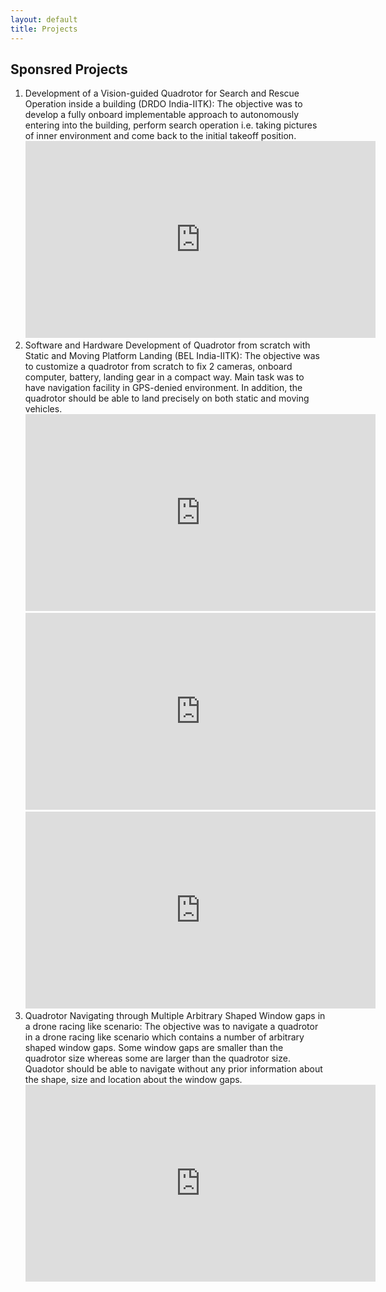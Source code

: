 ```yaml
---
layout: default
title: Projects
---
```


## Sponsred Projects

<ol class="square-bracket-list">
<!--  1 -->
  <li> <a class="highlighted">Development of a Vision-guided Quadrotor for Search and Rescue Operation inside a building (DRDO India-IITK):</a>
     The objective  was to develop a fully onboard implementable approach to autonomously entering into the building, perform search operation i.e. taking pictures of inner environment and come back to the initial takeoff position. 
<body>
    <iframe width="560" height="315" src="https://drive.google.com/file/d/13ZDAT_loOBds6kapeothibOYbEM4yLAg/preview" frameborder="0" allowfullscreen></iframe>
</body>
 </li>
<!--  2 -->
  <li> <a class="highlighted">Software and Hardware Development of Quadrotor from scratch with Static and Moving Platform Landing (BEL India-IITK):</a>
The objective was to customize a quadrotor from scratch to fix 2 cameras, onboard computer, battery, landing gear in a compact way. Main task was to have navigation facility in GPS-denied environment. In addition, the quadrotor should be able to land precisely on both static and moving vehicles. 
<body>
    <iframe width="560" height="315" src="https://www.youtube.com/embed/u7ne7ttbsiQ" frameborder="0" allowfullscreen></iframe>
    <iframe width="560" height="315" src="https://www.youtube.com/embed/Tj5Ua_ZYavU" frameborder="0" allowfullscreen></iframe>
    <iframe width="560" height="315" src="https://www.youtube.com/embed/kRQjY3pkSIQ" frameborder="0" allowfullscreen></iframe>
</body>
</li>
<!--  3 -->
  <li> <a class="highlighted">Quadrotor Navigating through Multiple Arbitrary Shaped Window gaps in a drone racing like scenario:</a>
The objective was to navigate a quadrotor in a drone racing like scenario which contains a number of arbitrary shaped window gaps. Some window gaps are smaller than the quadrotor size whereas some are larger than the quadrotor size. Quadotor should be able to navigate without any prior information about the shape, size and location about the window gaps. 
<body>
    <iframe width="560" height="315" src="https://www.youtube.com/embed/qCYEBf6NKLg" frameborder="0" allowfullscreen></iframe>
</body>
</li>
</ol>
